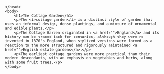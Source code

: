 <!DOCTYPE html>
<html>
	<head>
		<title>Reflection 3</title>
		<link href="mod3.css" type="text/css" rel="stylesheet" /> <link rel="stylesheet" media="screen" 
    href="https://fontlibrary.org/face/dancing" type="text/css"/>

	</head>
	<body>
		<h1>The Cottage Garden</h1>
		<p>The <i>cottage garden</i> is a distinct style of garden that uses an informal design, dense plantings, and a mixture of ornamental and edible plants.</p>
		<p>The Cottage Garden originated in <a href="">England</a> and its history can be traced back for centuries, although they were re-invented in 1870's England, when stylized versions were formed as a reaction to the more structured and rigorously maintained <a href="">English estate gardens</a>.</p>
		<p>The earliest cottage gardens were more practical than their modern descendants, with an emphasis on vegetables and herbs, along with some fruit trees.</p>
	</body>
</html>
